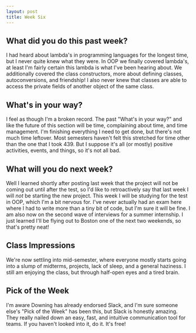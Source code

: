 ```yaml
---
layout: post
title: Week Six
---
```


## What did you do this past week?
I had heard about lambda's in programming languages for the longest time, but I never quite knew what they were. In OOP we finally covered lambda's, at least I'm fairly certain this lambda is what I've been hearing about. We additionally covered the class constructors, more about defining classes, autoconversions, and friendship! I also never knew that classes are able to access the private fields of another object of the same class.

## What's in your way?
I feel as though I'm a broken record. The past "What's in your way?" and like the future of this section will be time, complaining about time, and time management. I'm finishing everything I need to get done, but there's not much time leftover. Most semesters haven't felt this stretched for time other than the one that I took 439. But I suppose it's all (or mostly) positive activities, events, and things, so it's not all bad.

## What will you do next week?
Well I learned shortly after posting last week that the project will not be coming out until after the test, so I'd like to retroactively say that last week I will *not* be starting the new project. This week I will be studying for the test in OOP, which I'm a bit nervous for. I've never actually had an exam here where I had to write more than a tiny bit of code, but I'm sure it will be fine. I am also now on the second wave of interviews for a summer internship. I just learned I'll be flying out to Boston one of the next two weekends, so that's pretty neat!

## Class Impressions
We're now settling into mid-semester, where everyone mostly starts going into a slump of midterms, projects, lack of sleep, and a general haziness. I still am enjoying the class, but through half-open eyes and a tired brain.

## Pick of the Week
I'm aware Downing has already endorsed Slack, and I'm sure someone else's "Pick of the Week" has been this, but Slack is honestly amazing. They really nailed down an easy, fast, and intuitive communication tool for teams. If you haven't looked into it, do it. It's free! 
